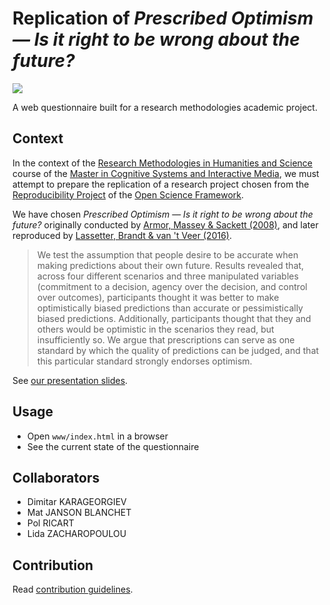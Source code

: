 # Replication of _Prescribed Optimism — Is it right to be wrong about the future?_

![](https://img.shields.io/badge/Academic%20Project%20%E2%80%94%20Research%20Methodologies-In%20Progress-green.svg)

A web questionnaire built for a research methodologies academic project.


## Context

In the context of the [Research Methodologies in Humanities and Science](https://academia.jansensan.net/category/30845/) course of the [Master in Cognitive Systems and Interactive Media](https://www.upf.edu/web/csim), we must attempt to prepare the replication of a research project chosen from the [Reproducibility Project](https://osf.io/ezcuj/) of the [Open Science Framework](https://osf.io/).

We have chosen _Prescribed Optimism — Is it right to be wrong about the future?_ originally conducted by [Armor, Massey & Sackett (2008)](https://ir.stthomas.edu/ocbmktgpub/27/), and later reproduced by [Lassetter, Brandt & van 't Veer (2016)](https://osf.io/qlzap/).

> We test the assumption that people desire to be accurate when making predictions about their own future. Results revealed that, across four different scenarios and three manipulated variables (commitment to a decision, agency over the decision, and control over outcomes), participants thought it was better to make optimistically biased predictions than accurate or pessimistically biased predictions. Additionally, participants thought that they and others would be optimistic in the scenarios they read, but insufficiently so. We argue that prescriptions can serve as one standard by which the quality of predictions can be judged, and that this particular standard strongly endorses optimism.


See [our presentation slides](https://academia.jansensan.net/30845/presentation-for-replication-project/).


## Usage

- Open `www/index.html` in a browser
- See the current state of the questionnaire 


## Collaborators

- Dimitar KARAGEORGIEV
- Mat JANSON BLANCHET
- Pol RICART
- Lida ZACHAROPOULOU


## Contribution

Read [contribution guidelines](./contribution.md).